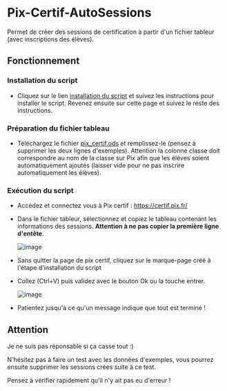 # Pix-Certif-AutoSessions
 
Permet de créer des sessions de certification à partir d'un fichier tableur (avec inscriptions des élèves).

## Fonctionnement

### Installation du script

- Cliquez sur le lien [installation du script](https://degrangem.github.io/Pix-Certif-AutoSessions/) et suivez les instructions pour installer le script. Revenez ensuite sur cette page et suivez le reste des instructions.

### Préparation du fichier tableau

- Téléchargez le fichier [pix_certif.ods](https://github.com/DegrangeM/Pix-Certif-AutoSessions/raw/master/pix_certif.ods) et remplissez-le (pensez à supprimer les deux lignes d'exemples). Attention la colonne classe doit correspondre au nom de la classe sur Pix afin que les élèves soient automatiquement ajoutés (laisser vide pour ne pas inscrire automatiquement les élèves).

### Exécution du script

- Accédez et connectez vous à Pix certif : https://certif.pix.fr/

- Dans le fichier tableur, sélectionnez et copiez le tableau contenant les informations des sessions. **Attention à ne pas copier la première ligne d'entête**.

  ![image](https://user-images.githubusercontent.com/53106394/214413223-c3777489-3b1b-4eb3-a7a4-d610854d9f84.png)

- Sans quitter la page de pix certif, cliquez sur le marque-page créé à l'étape d'installation du script

- Collez (Ctrl+V) puis validez avec le bouton Ok ou la touche entrer.

  ![image](https://user-images.githubusercontent.com/53106394/214414374-d024e7cb-01de-4892-8f16-bd378d30d874.png)

- Patientez jusqu'à ce qu'un message indique que tout est terminé !

## Attention

Je ne suis pas réponsable si ça casse tout :)

N'hésitez pas à faire un test avec les données d'exemples, vous pourrez ensuite supprimer les sessions crées suite à ce test.

Pensez à vérifier rapidement qu'il n'y ait pas eu d'erreur !

